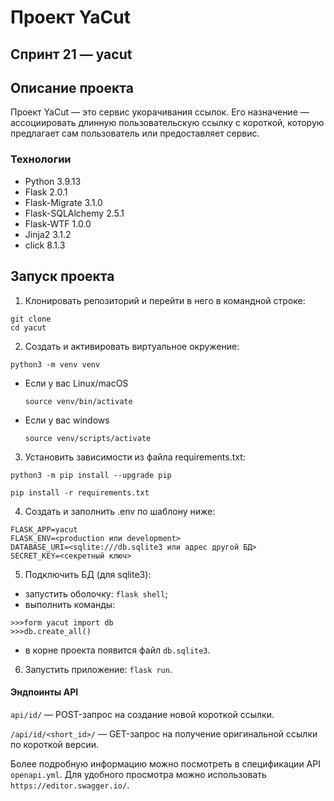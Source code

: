 # Проект YaCut
## Спринт 21 — yacut

## Описание проекта
Проект YaCut — это сервис укорачивания ссылок. Его назначение — ассоциировать длинную пользовательскую ссылку с короткой, которую предлагает сам пользователь или предоставляет сервис.

### Технологии
- Python 3.9.13
- Flask 2.0.1
- Flask-Migrate 3.1.0
- Flask-SQLAlchemy 2.5.1
- Flask-WTF 1.0.0
- Jinja2 3.1.2
- click 8.1.3

## Запуск проекта

1. Клонировать репозиторий и перейти в него в командной строке:

```
git clone 
cd yacut
```

2. Cоздать и активировать виртуальное окружение:

```
python3 -m venv venv
```

* Если у вас Linux/macOS

    ```
    source venv/bin/activate
    ```

* Если у вас windows

    ```
    source venv/scripts/activate
    ```

3. Установить зависимости из файла requirements.txt:

```
python3 -m pip install --upgrade pip
```

```
pip install -r requirements.txt
```

4. Создать и заполнить .env по шаблону ниже:

```
FLASK_APP=yacut
FLASK_ENV=<production или development>
DATABASE_URI=<sqlite:///db.sqlite3 или адрес другой БД>
SECRET_KEY=<секретный ключ>
```
5. Подключить БД (для sqlite3):

* запустить оболочку: ```flask shell```;
* выполнить команды:

```
>>>form yacut import db
>>>db.create_all()
```
* в корне проекта появится файл ```db.sqlite3```.

6. Запустить приложение: ```flask run```.

#### Эндпоинты API


```api/id/``` — POST-запрос на создание новой короткой ссылки.

```/api/id/<short_id>/``` — GET-запрос на получение оригинальной ссылки по короткой версии.

Более подробную информацию можно посмотреть в спецификации API ```openapi.yml```. Для удобного просмотра можно использовать ```https://editor.swagger.io/```.
